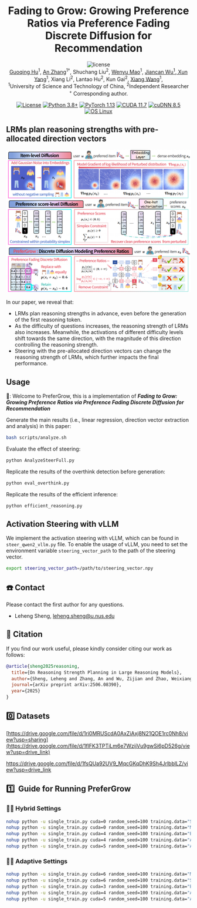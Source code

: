 <div align=center>

<h1>Fading to Grow: Growing Preference Ratios via Preference Fading Discrete Diffusion for Recommendation</h1>

<img src="https://img.shields.io/badge/License-MIT-blue" alt="license">

<div>
      <a href="https://Hugo-Chinn.github.io//" target="_blank">Guoqing Hu</a><sup>1</sup>,
      <a href="https://anzhang314.github.io/" target="_blank">An Zhang</a><sup>1&#8224</sup>,
      Shuchang Liu<sup>2</sup>,
      <a href="https://github.com/maowenyu-11" target="_blank">Wenyu Mao</a><sup>1</sup>,
      <a href="https://wujcan.github.io/" target="_blank">Jiancan Wu<sup>1</sup>,
      <a href="https://ftttank.github.io/author/xun-yang/" target="_blank">Xun Yang</a><sup>1</sup>,
      Xiang Li<sup>2</sup>,
      Lantao Hu<sup>2</sup>,
      Kun Gai<sup>2</sup>,
      <a href="https://xiangwang1223.github.io./" target="_blank">Xiang Wang</a><sup>1</sup>,

<div>
  <sup>1</sup>University of Science and Technology of China, <sup>2</sup>Independent Researcher
       </div>   
<div>
<sup>+</sup> Corresponding author. 
   </div>

</div>

[![License](https://img.shields.io/badge/License-Apache%202.0-blue.svg)](https://opensource.org/licenses/Apache-2.0)
[![Python 3.8+](https://img.shields.io/badge/python-3.8%2B-blue.svg)](https://www.python.org/downloads/release/python-380/)
[![PyTorch 1.13](https://img.shields.io/badge/PyTorch-1.13-EE4C2C.svg)](https://pytorch.org/get-started/previous-versions/)
[![CUDA 11.7](https://img.shields.io/badge/CUDA-11.7-76B900.svg)](https://developer.nvidia.com/cuda-11-7-0-download-archive)
[![cuDNN 8.5](https://img.shields.io/badge/cuDNN-8.5-76B900.svg)](https://developer.nvidia.com/rdp/cudnn-archive)
[![OS Linux](https://img.shields.io/badge/OS-Linux-informational.svg)](https://www.kernel.org/)


</div>

## LRMs plan reasoning strengths with pre-allocated direction vectors

![illustration](teaser_github.png)

In our paper, we reveal that:

- LRMs plan reasoning strengths in advance, even before the generation of the first reasoning token.
- As the difficulty of questions increases, the reasoning strength of LRMs also increases. Meanwhile, the activations of different difficulty levels shift towards the same direction, with the magnitude of this direction controlling the reasoning strength.
- Steering with the pre-allocated direction vectors can change the reasoning strength of LRMs, which further impacts the final performance.

## Usage

🐡: Welcome to PreferGrow, this is a implementation of ***Fading to Grow: Growing Preference Ratios via Preference Fading Discrete Diffusion for Recommendation***


Generate the main results (i.e., linear regression, direction vector extraction and analysis) in this paper:

```bash
bash scripts/analyze.sh
```

Evaluate the effect of steering:

```bash
python AnalyzeSteerFull.py
```

Replicate the results of the overthink detection before generation:

```bash
python eval_overthink.py
```

Replicate the results of the efficient inference:

```bash
python efficient_reasoning.py
```

## Activation Steering with vLLM

We implement the activation steering with vLLM, which can be found in `steer_qwen2_vllm.py` file.
To enable the usage of vLLM, you need to set the environment variable `steering_vector_path` to the path of the steering vector.

```bash
export steering_vector_path=/path/to/steering_vector.npy
```


## ☎️ Contact

Please contact the first author for any questions.

- Leheng Sheng, leheng.sheng@u.nus.edu

## 🌟 Citation

If you find our work useful, please kindly consider citing our work as follows:

```bibtex
@article{sheng2025reasoning,
  title={On Reasoning Strength Planning in Large Reasoning Models},
  author={Sheng, Leheng and Zhang, An and Wu, Zijian and Zhao, Weixiang and Shen, Changshuo and Zhang, Yi and Wang, Xiang and Chua, Tat-Seng},
  journal={arXiv preprint arXiv:2506.08390},
  year={2025}
}
```

## :zero:  ​ Datasets

[https://drive.google.com/file/d/1ri0MRUScdA0AxZiAxj8N21QOE1rc0Nh8/view?usp=sharing](https://drive.google.com/file/d/1flFK3TPTiLm6e7WzijVu9gwSi6pD526g/view?usp=drive_link)

https://drive.google.com/file/d/1fsQUa92UV9_MqcGKqDhK9Sh4JrlbblLZ/view?usp=drive_link

## :one:  ​ Guide for Running PreferGrow

### :walking_man: Hybrid Settings

```sh
nohup python -u single_train.py cuda=0 random_seed=100 training.data="Steam" graph.type="hybrid" graph.gamma=0.99999 graph.is_disliked_item=True model.hidden_size=256 model.cond_dim=256 training.nonpreference_user_ratio=0.1 optim.lr=0.001 model.score_flag=False loss_type="score_entropy" model.score_flag=True model.score_method="oricos" > ./log/Steam/RS2_ABest_PreferGrow_HybridW0.99999_dim256_lr1e-3_p0.1_SE_oricos 2>&1 &
nohup python -u single_train.py cuda=0 random_seed=100 training.data="ML1M" graph.type="hybrid" graph.gamma=0.9999 graph.is_disliked_item=True model.hidden_size=256 model.cond_dim=256 training.nonpreference_user_ratio=0.1 optim.lr=0.0001 model.score_flag=False loss_type="score_entropy" model.score_flag=True model.score_method="oricos" > ./log/ML1M/RS2_ABest_PreferGrow_HybridW0.9999_dim256_lr1e-4_p0.1_SE_oricos 2>&1 &
nohup python -u single_train.py cuda=4 random_seed=100 training.data="Beauty" graph.type="hybrid" graph.gamma=0.999 graph.is_disliked_item=True model.hidden_size=256 model.cond_dim=256 training.nonpreference_user_ratio=0.1 optim.lr=0.0001 model.score_flag=False loss_type="score_entropy" model.score_flag=True model.score_method="oricos" > ./log/Beauty/RS2_ABest_PreferGrow_HybridW0.999_dim256_lr1e-4_p0.1_SE_oricos 2>&1 &
nohup python -u single_train.py cuda=4 random_seed=100 training.data="ATG" graph.type="hybrid" graph.gamma=0.9999 graph.is_disliked_item=True model.hidden_size=256 model.cond_dim=256 training.nonpreference_user_ratio=0.2 optim.lr=0.001 model.score_flag=False loss_type="score_entropy" model.score_flag=True model.score_method="oricos" > ./log/ATG/RS2_ABest_PreferGrow_HybridW0.9999_dim256_lr1e-3_p0.2_SE_oricos 2>&1 &
nohup python -u single_train.py cuda=5 random_seed=100 training.data="ASO" graph.type="hybrid" graph.gamma=0.9999 graph.is_disliked_item=True model.hidden_size=256 model.cond_dim=256 training.nonpreference_user_ratio=0.2 optim.lr=0.001 model.score_flag=False loss_type="score_entropy" model.score_flag=True model.score_method="oricos" > ./log/ASO/RS2_ABest_PreferGrow_HybridW0.9999_dim256_lr1e-3_p0.2_SE_oricos 2>&1 &
```
### :walking_man: Adaptive Settings
```sh
nohup python -u single_train.py cuda=6 random_seed=100 training.data="ML1M" graph.type="adaptive" graph.is_disliked_item=True model.hidden_size=256 model.cond_dim=256 training.nonpreference_user_ratio=0.2 optim.lr=0.0001 model.score_flag=False loss_type="score_entropy" model.score_flag=False model.score_method="oricos" > ./log/ML1M/UserProbs_PreferGrow_Adaptive+1_dim256_lr1e-4_p0.2_SE_oricos 2>&1 &
nohup python -u single_train.py cuda=6 random_seed=100 training.data="Steam" graph.type="adaptive" graph.is_disliked_item=True model.hidden_size=256 model.cond_dim=256 training.nonpreference_user_ratio=0.05 optim.lr=0.001 model.score_flag=False loss_type="score_entropy" model.score_flag=False model.score_method="oricos" > ./log/Steam/UserProbs_PreferGrow_Adaptive+1_dim256_lr1e-3_p0.05_SE_oricos 2>&1 &
nohup python -u single_train.py cuda=3 random_seed=100 training.data="Beauty" graph.type="adaptive" graph.is_disliked_item=True model.hidden_size=256 model.cond_dim=256 training.nonpreference_user_ratio=0.1 optim.lr=0.0001 model.score_flag=False loss_type="score_entropy" model.score_flag=False model.score_method="oricos" > ./log/Beauty/UserProbs_PreferGrow_Adaptive+1_dim256_lr1e-4_p0.1_SE_oricos 2>&1 &
nohup python -u single_train.py cuda=4 random_seed=100 training.data="ATG" graph.type="adaptive" graph.is_disliked_item=True model.hidden_size=256 model.cond_dim=256 training.nonpreference_user_ratio=0.2 optim.lr=0.0001 model.score_flag=False loss_type="score_entropy" model.score_flag=False model.score_method="oricos" > ./log/ATG/UserProbs_PreferGrow_Adaptive+1_dim256_lr1e-4_p0.2_SE_oricos 2>&1 &
nohup python -u single_train.py cuda=5 random_seed=100 training.data="ASO" graph.type="adaptive" graph.is_disliked_item=True model.hidden_size=256 model.cond_dim=256 training.nonpreference_user_ratio=0.2 optim.lr=0.0001 model.score_flag=False loss_type="score_entropy" model.score_flag=False model.score_method="oricos" > ./log/ASO/UserProbs_PreferGrow_Adaptive+1_dim256_lr1e-4_p0.2_SE_oricos 2>&1 &
```
